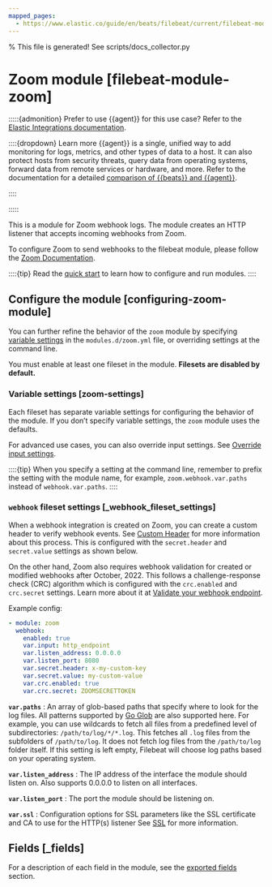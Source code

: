 ```yaml
---
mapped_pages:
  - https://www.elastic.co/guide/en/beats/filebeat/current/filebeat-module-zoom.html
---
```


% This file is generated! See scripts/docs_collector.py

# Zoom module [filebeat-module-zoom]

:::::{admonition} Prefer to use {{agent}} for this use case?
Refer to the [Elastic Integrations documentation](integration-docs://reference/zoom/index.md).

::::{dropdown} Learn more
{{agent}} is a single, unified way to add monitoring for logs, metrics, and other types of data to a host. It can also protect hosts from security threats, query data from operating systems, forward data from remote services or hardware, and more. Refer to the documentation for a detailed [comparison of {{beats}} and {{agent}}](docs-content://reference/fleet/index.md).

::::


:::::


This is a module for Zoom webhook logs. The module creates an HTTP listener that accepts incoming webhooks from Zoom.

To configure Zoom to send webhooks to the filebeat module, please follow the [Zoom Documentation](https://developers.zoom.us/docs/api/rest/webhook-only-app).

::::{tip}
Read the [quick start](/reference/filebeat/filebeat-installation-configuration.md) to learn how to configure and run modules.
::::



## Configure the module [configuring-zoom-module]

You can further refine the behavior of the `zoom` module by specifying [variable settings](#zoom-settings) in the `modules.d/zoom.yml` file, or overriding settings at the command line.

You must enable at least one fileset in the module. **Filesets are disabled by default.**


### Variable settings [zoom-settings]

Each fileset has separate variable settings for configuring the behavior of the module. If you don’t specify variable settings, the `zoom` module uses the defaults.

For advanced use cases, you can also override input settings. See [Override input settings](/reference/filebeat/advanced-settings.md).

::::{tip}
When you specify a setting at the command line, remember to prefix the setting with the module name, for example, `zoom.webhook.var.paths` instead of `webhook.var.paths`.
::::



### `webhook` fileset settings [_webhook_fileset_settings]

When a webhook integration is created on Zoom, you can create a custom header to verify webhook events. See [Custom Header](https://developers.zoom.us/docs/api/rest/webhook-reference/#custom-header) for more information about this process. This is configured with the `secret.header` and `secret.value` settings as shown below.

On the other hand, Zoom also requires webhook validation for created or modified webhooks after October, 2022. This follows a challenge-response check (CRC) algorithm which is configured with the `crc.enabled` and `crc.secret` settings. Learn more about it at [Validate your webhook endpoint](https://developers.zoom.us/docs/api/rest/webhook-reference/#validate-your-webhook-endpoint).

Example config:

```yaml
- module: zoom
  webhook:
    enabled: true
    var.input: http_endpoint
    var.listen_address: 0.0.0.0
    var.listen_port: 8080
    var.secret.header: x-my-custom-key
    var.secret.value: my-custom-value
    var.crc.enabled: true
    var.crc.secret: ZOOMSECRETTOKEN
```

**`var.paths`**
:   An array of glob-based paths that specify where to look for the log files. All patterns supported by [Go Glob](https://golang.org/pkg/path/filepath/#Glob) are also supported here. For example, you can use wildcards to fetch all files from a predefined level of subdirectories: `/path/to/log/*/*.log`. This fetches all `.log` files from the subfolders of `/path/to/log`. It does not fetch log files from the `/path/to/log` folder itself. If this setting is left empty, Filebeat will choose log paths based on your operating system.

**`var.listen_address`**
:   The IP address of the interface the module should listen on. Also supports 0.0.0.0 to listen on all interfaces.

**`var.listen_port`**
:   The port the module should be listening on.

**`var.ssl`**
:   Configuration options for SSL parameters like the SSL certificate and CA to use for the HTTP(s) listener See [SSL](/reference/filebeat/configuration-ssl.md) for more information.

## Fields [_fields]

For a description of each field in the module, see the [exported fields](/reference/filebeat/exported-fields-zoom.md) section.
